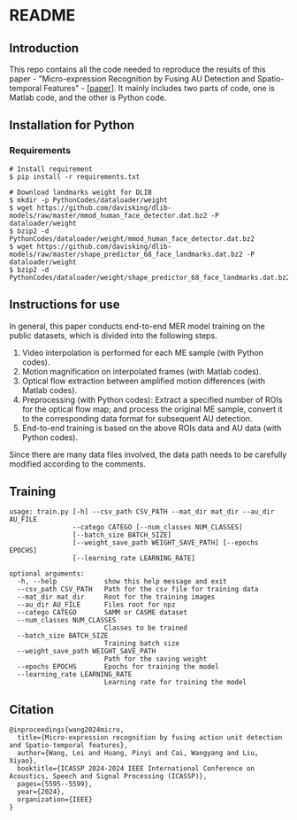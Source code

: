 # README

## Introduction

This repo contains all the code needed to reproduce the results of this paper - "Micro-expression Recognition by Fusing AU Detection and Spatio-temporal Features" - [[paper]](https://ieeexplore.ieee.org/abstract/document/10446702). It mainly includes two parts of code, one is Matlab code, and the other is Python code.

## Installation for Python

### Requirements

```command
# Install requirement
$ pip install -r requirements.txt

# Download landmarks weight for DLIB
$ mkdir -p PythonCodes/dataloader/weight
$ wget https://github.com/davisking/dlib-models/raw/master/mmod_human_face_detector.dat.bz2 -P dataloader/weight
$ bzip2 -d PythonCodes/dataloader/weight/mmod_human_face_detector.dat.bz2
$ wget https://github.com/davisking/dlib-models/raw/master/shape_predictor_68_face_landmarks.dat.bz2 -P dataloader/weight
$ bzip2 -d PythonCodes/dataloader/weight/shape_predictor_68_face_landmarks.dat.bz2
```

## Instructions for use

In general, this paper conducts end-to-end MER model training on the public datasets, which is divided into the following steps.

1. Video interpolation is performed for each ME sample (with Python codes).
2. Motion magnification on interpolated frames (with Matlab codes).
3. Optical flow extraction between amplified motion differences (with Matlab codes).
4. Preprocessing (with Python codes): Extract a specified number of ROIs for the optical flow map; and process the original ME sample, convert it to the corresponding data format for subsequent AU detection.
5. End-to-end training is based on the above ROIs data and AU data (with Python codes).

Since there are many data files involved, the data path needs to be carefully modified according to the comments.

## Training

```
usage: train.py [-h] --csv_path CSV_PATH --mat_dir mat_dir --au_dir AU_FILE
                --catego CATEGO [--num_classes NUM_CLASSES]
                [--batch_size BATCH_SIZE]
                [--weight_save_path WEIGHT_SAVE_PATH] [--epochs EPOCHS]
                [--learning_rate LEARNING_RATE]

optional arguments:
  -h, --help            show this help message and exit
  --csv_path CSV_PATH   Path for the csv file for training data
  --mat_dir mat_dir		Root for the training images
  --au_dir AU_FILE   	Files root for npz
  --catego CATEGO       SAMM or CASME dataset
  --num_classes NUM_CLASSES
                        Classes to be trained
  --batch_size BATCH_SIZE
                        Training batch size
  --weight_save_path WEIGHT_SAVE_PATH
                        Path for the saving weight
  --epochs EPOCHS       Epochs for training the model
  --learning_rate LEARNING_RATE
                        Learning rate for training the model
```

## Citation
```
@inproceedings{wang2024micro,
  title={Micro-expression recognition by fusing action unit detection and Spatio-temporal features},
  author={Wang, Lei and Huang, Pinyi and Cai, Wangyang and Liu, Xiyao},
  booktitle={ICASSP 2024-2024 IEEE International Conference on Acoustics, Speech and Signal Processing (ICASSP)},
  pages={5595--5599},
  year={2024},
  organization={IEEE}
}
```
